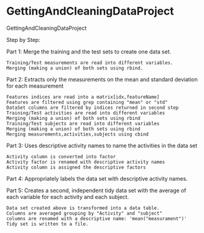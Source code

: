 # GettingAndCleaningDataProject
GettingAndCleaningDataProject

Step by Step:

Part 1: Merge the training and the test sets to create one data set.

    Training/Test measurements are read into different variables.
    Merging (making a union) of both sets using rbind.

Part 2: Extracts only the measurements on the mean and standard deviation for 
        each measurement

    Features indices are read into a matrix[idx,featureName]
    Features are filtered using grep containing "mean" or "std"
    DataSet columns are filtered by indices returned in second step
    Training/Test activities are read into different variables
    Merging (making a union) of both sets using rbind
    Training/Test subjects are read into different variables
    Merging (making a union) of both sets using rbind
    Merging measurements,activities,subjects using cbind

Part 3: Uses descriptive activity names to name the activities in the data set

    Activity column is converted into factor
    Activity factor is renamed with descriptive activity names
    Activity column is assigned the descriptive factors

Part 4: Appropriately labels the data set with descriptive activity names.

Part 5: Creates a second, independent tidy data set with the average of each 
        variable for each activity and each subject.

    Data set created above is transformed into a data table.
    Columns are averaged grouping by "Activity" and "subject"
    columns are renamed with a descriptive name: 'mean("measurament")'
    Tidy set is written to a file.
